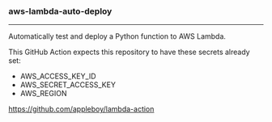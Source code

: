 ### aws-lambda-auto-deploy

---

Automatically test and deploy a Python function to AWS Lambda.

This GitHub Action expects this repository to have these secrets already set:

- AWS_ACCESS_KEY_ID
- AWS_SECRET_ACCESS_KEY
- AWS_REGION

https://github.com/appleboy/lambda-action
